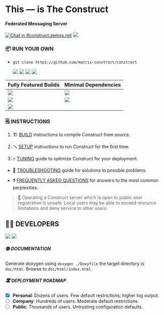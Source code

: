 # This — is The **Construct**

#### Federated Messaging Server

[![Chat in #construct:zemos.net](https://img.shields.io/matrix/construct:zemos.net.svg?label=Chat%20in%20%23construct%3Azemos.net&logo=matrix&server_fqdn=matrix.org&style=for-the-badge&color=5965AF)](https://matrix.to/#/#construct:zemos.net) [![](https://img.shields.io/badge/License-BSD-5965AF.svg?label=%20license&style=for-the-badge)]()

### 📦 RUN YOUR OWN

- `git clone https://github.com/matrix-construct/construct`

	[![](https://img.shields.io/github/repo-size/matrix-construct/construct.svg?logo=GitHub&style=flat-square&color=5965AF)](https://github.com/matrix-construct/construct)
	[![](https://img.shields.io/github/languages/code-size/matrix-construct/construct.svg?logo=GitHub&style=flat-square&color=5965AF)](https://github.com/matrix-construct/construct)
	[![](https://img.shields.io/github/directory-file-count/matrix-construct/construct.svg?type=dir&label=directories&logo=GitHub&style=flat-square&color=5965AF)](https://github.com/matrix-construct/construct)
	[![](https://img.shields.io/github/directory-file-count/matrix-construct/construct.svg?type=file&label=files&logo=GitHub&style=flat-square&color=5965AF)](https://github.com/matrix-construct/construct)

| Fully Featured Builds | Minimal Dependencies |
|:---|:---|
| [![](https://img.shields.io/docker/image-size/jevolk/construct/alpine-3.16-full-built-clang-amd64.svg?logoWidth=25&label=alpine%203.16%20clang%20amd64&logo=Docker&style=flat-square&color=5965AF)](https://registry.hub.docker.com/r/jevolk/construct/tags) | [![](https://img.shields.io/docker/image-size/jevolk/construct/alpine-3.16-base-built-clang-amd64.svg?logoWidth=25&label=alpine%203.16%20clang%20amd64&logo=Docker&style=flat-square&color=5965AF)](https://registry.hub.docker.com/r/jevolk/construct/tags)
| [![](https://img.shields.io/docker/image-size/jevolk/construct/alpine-3.16-full-built-gcc-amd64.svg?logoWidth=25&label=alpine%203.16%20gcc%20amd64&logo=Docker&style=flat-square&color=5965AF)](https://registry.hub.docker.com/r/jevolk/construct/tags) | [![](https://img.shields.io/docker/image-size/jevolk/construct/alpine-3.16-base-built-gcc-amd64.svg?logoWidth=25&label=alpine%203.16%20gcc%20amd64&logo=Docker&style=flat-square&color=5965AF)](https://registry.hub.docker.com/r/jevolk/construct/tags)
| [![](https://img.shields.io/docker/image-size/jevolk/construct/ubuntu-22.04-full-built-clang-14-amd64.svg?logoWidth=25&label=ubuntu%2022.04%20amd64&logo=Docker&style=flat-square&color=5965AF)](https://registry.hub.docker.com/r/jevolk/construct/tags) | |

### 🗒️ INSTRUCTIONS

1. 🏗️  [BUILD](https://github.com/matrix-construct/construct/wiki/BUILD) instructions to compile Construct from source.

2. 🪛 [SETUP](https://github.com/matrix-construct/construct/wiki/SETUP) instructions to run Construct for the first time.

3. ⚡ [TUNING](https://github.com/matrix-construct/construct/wiki/TUNING) guide to optimize Construct for your deployment.

- 🙋 [TROUBLESHOOTING](https://github.com/matrix-construct/construct/wiki/Troubleshooting-problems) guide for solutions to possible problems.

- ❓ [FREQUENTLY ASKED QUESTIONS](https://github.com/matrix-construct/construct/wiki/FAQ) for answers to the most common perplexities.

>🛑 Operating a Construct server which is open to public user registration is unsafe. Local users may be able to exceed resource limitations and deny service to other users.

## 👷‍♀️ DEVELOPERS

[![](https://img.shields.io/badge/PRs-welcome-8891CD.svg?label=contributions)]() [![](https://ci.appveyor.com/api/projects/status/qck2bpb57704jmtf?svg=true&style=for-the-badge)]()

##### 📚 DOCUMENTATION

Generate doxygen using `doxygen ./Doxyfile` the target directory is `doc/html`.
Browse to `doc/html/index.html`.

##### 🛣️ DEPLOYMENT ROADMAP

- [x] **Personal**: Dozens of users. Few default restrictions; higher log output.
- [ ] **Company**: Hundreds of users. Moderate default restrictions.
- [ ] **Public**: Thousands of users. Untrusting configuration defaults.
